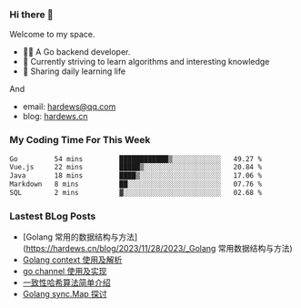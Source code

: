 ### Hi there 👋
Welcome to my space.

- 👨‍🦲 A Go backend developer. 
- 📕 Currently striving to learn algorithms and interesting knowledge
- 💪 Sharing daily learning life

And
- email: hardews@qq.com
- blog: [hardews.cn](hardews.cn)

### My Coding Time For This Week
<!--START_SECTION:waka-->

```txt
Go         54 mins         ████████████▒░░░░░░░░░░░░   49.27 %
Vue.js     22 mins         █████▒░░░░░░░░░░░░░░░░░░░   20.84 %
Java       18 mins         ████▒░░░░░░░░░░░░░░░░░░░░   17.06 %
Markdown   8 mins          ██░░░░░░░░░░░░░░░░░░░░░░░   07.76 %
SQL        2 mins          ▓░░░░░░░░░░░░░░░░░░░░░░░░   02.68 %
```

<!--END_SECTION:waka-->

### Lastest BLog Posts
<!-- BLOG-POST-LIST:START -->
- [Golang 常用的数据结构与方法](https://hardews.cn/blog/2023/11/28/2023/_Golang 常用数据结构与方法)
- [Golang context 使用及解析](https://hardews.cn/blog/golang-context)
- [go channel 使用及实现](https://hardews.cn/blog/go-channel)
- [一致性哈希算法简单介绍](https://hardews.cn/blog/consistent-hash)
- [Golang sync.Map 探讨](https://hardews.cn/blog/golang-sync-map)
<!-- BLOG-POST-LIST:END -->

<!--
**Hardews/Hardews** is a ✨ _special_ ✨ repository because its `README.md` (this file) appears on your GitHub profile.

Here are some ideas to get you started:

- 🔭 I’m currently working on ...
- 🌱 I’m currently learning ...
- 👯 I’m looking to collaborate on ...
- 🤔 I’m looking for help with ...
- 💬 Ask me about ...
- 📫 How to reach me: ...
- 😄 Pronouns: ...
- ⚡ Fun fact: ...
-->
